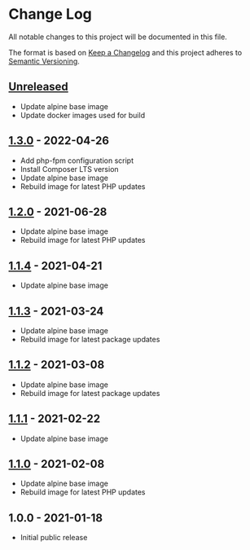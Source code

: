 # Change Log

All notable changes to this project will be documented in this file.

The format is based on [Keep a Changelog](http://keepachangelog.com/)
and this project adheres to [Semantic Versioning](http://semver.org/).

## [Unreleased]
- Update alpine base image
- Update docker images used for build

## [1.3.0] - 2022-04-26
- Add php-fpm configuration script
- Install Composer LTS version
- Update alpine base image
- Rebuild image for latest PHP updates

## [1.2.0] - 2021-06-28
- Update alpine base image
- Rebuild image for latest PHP updates

## [1.1.4] - 2021-04-21
- Update alpine base image

## [1.1.3] - 2021-03-24
- Update alpine base image
- Rebuild image for latest package updates

## [1.1.2] - 2021-03-08
- Update alpine base image
- Rebuild image for latest package updates

## [1.1.1] - 2021-02-22
- Update alpine base image

## [1.1.0] - 2021-02-08
- Update alpine base image
- Rebuild image for latest PHP updates

## 1.0.0 - 2021-01-18

- Initial public release

[Unreleased]: https://github.com/gmitirol/alpine313-php74/compare/1.3.0...HEAD
[1.3.0]: https://github.com/gmitirol/alpine313-php74/compare/1.2.0...1.3.0
[1.2.0]: https://github.com/gmitirol/alpine313-php74/compare/1.1.4...1.2.0
[1.1.4]: https://github.com/gmitirol/alpine313-php74/compare/1.1.3...1.1.4
[1.1.3]: https://github.com/gmitirol/alpine313-php74/compare/1.1.2...1.1.3
[1.1.2]: https://github.com/gmitirol/alpine313-php74/compare/1.1.1...1.1.2
[1.1.1]: https://github.com/gmitirol/alpine313-php74/compare/1.1.0...1.1.1
[1.1.0]: https://github.com/gmitirol/alpine313-php74/compare/1.0.0...1.1.0
